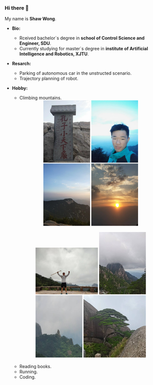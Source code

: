 ### Hi there 👋

My name is **Shaw Wong**.<br>

* **Bio:**<br>
  * Rceived bachelor\`s degree in **school of Control Science and Engineer, SDU**.<br>
  * Currently studying for master\`s degree in **institute of Artificial Intelligence and Robotics, XJTU**.<br>

* **Resarch:**<br>
  * Parking of autonomous car in the unstructed scenario.<br>
  * Trajectory planning of robot.<br>

* **Hobby:**<br>
  * Climbing mountains.<br>
    <div align=center>
     <img src="images\smallworld.jpg" width="150" height="200" alt="小天下" >
     <img src="images\climbingtaimountain.jpg" width="150" height="200" alt="登上泰山" >
     <img src="images\taimountain.jpg" width="150" height="200" alt="泰山" >
     <img src="images\sunrise.jpg" width="150" height="200" alt="泰山日出" >
    </div>
    <br>
    <div align=center>
     <img src="images\climbingyellowmountain.jpg" width="200" height="150" alt="登上黄山">
     <img src="images\yellowmountain.jpg" width="150" height="200" alt="黄山" >
     <img src="images\peachstone.jpg" width="150" height="200" alt="仙桃石" >
     <img src="images\wlecomepine.jpg" width="200" height="200" alt="迎客松" >
    </div>
    <br>
  * Reading books.<br>
  * Running.<br>
  * Coding.<br>
